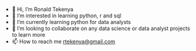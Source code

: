 - 👋 Hi, I’m Ronald Tekenya
- 👀 I’m interested in learning python, r and sql
- 🌱 I’m currently learning python for data analysts 
- 💞️ I’m looking to collaborate on any data science or data analyst projects to learn more 
- 📫 How to reach me rtekenya@gmail.com

<!---
rtekenya/rtekenya is a ✨ special ✨ repository because its `README.md` (this file) appears on your GitHub profile.
You can click the Preview link to take a look at your changes.
--->
